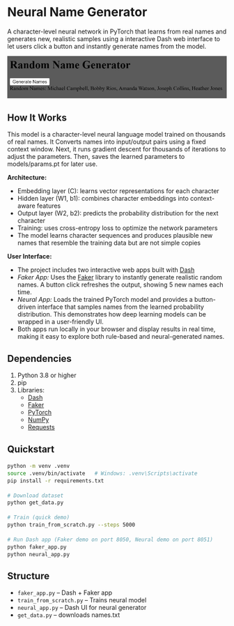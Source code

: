 # Neural Name Generator
A character-level neural network in PyTorch that learns from real names and generates new, realistic samples using a interactive Dash web interface to let users click a button and instantly generate names from the model.

![image alt](https://github.com/gcaballero1/Neural-Name-Generator/blob/main/screenshot.png?raw=true)

## How It Works
This model is a character-level neural language model trained on thousands of real names. It Converts names into input/output pairs using a fixed context window. Next, it runs gradient descent for thousands of iterations to adjust the parameters. Then, saves the learned parameters to models/params.pt for later use.

**Architecture:**
   - Embedding layer (C): learns vector representations for each character
   - Hidden layer (W1, b1): combines character embeddings into context-aware features
   - Output layer (W2, b2): predicts the probability distribution for the next character
   - Training: uses cross-entropy loss to optimize the network parameters
   - The model learns character sequences and produces plausible new names that resemble the training data but are not simple copies

**User Interface:**
   - The project includes two interactive web apps built with [Dash](https://dash.plotly.com/)
   - *Faker App:* Uses the [Faker](https://faker.readthedocs.io/en/master/) library to instantly generate realistic random names. A button click refreshes the output, showing 5 new names each time.  
   - *Neural App:* Loads the trained PyTorch model and provides a button-driven interface that samples names from the learned probability distribution. This demonstrates how deep learning models can be wrapped in a user-friendly UI.
   - Both apps run locally in your browser and display results in real time, making it easy to explore both rule-based and neural-generated names.

## Dependencies
1. Python 3.8 or higher
2. pip
3. Libraries:  
   - [Dash](https://dash.plotly.com/)  
   - [Faker](https://faker.readthedocs.io/en/master/)  
   - [PyTorch](https://pytorch.org/)  
   - [NumPy](https://numpy.org/)  
   - [Requests](https://requests.readthedocs.io/en/latest/)

## Quickstart
```bash
python -m venv .venv
source .venv/bin/activate   # Windows: .venv\Scripts\activate
pip install -r requirements.txt

# Download dataset
python get_data.py

# Train (quick demo)
python train_from_scratch.py --steps 5000

# Run Dash app (Faker demo on port 8050, Neural demo on port 8051)
python faker_app.py
python neural_app.py
```

## Structure
- `faker_app.py` – Dash + Faker app
- `train_from_scratch.py` – Trains neural model
- `neural_app.py` – Dash UI for neural generator
- `get_data.py` – downloads names.txt
